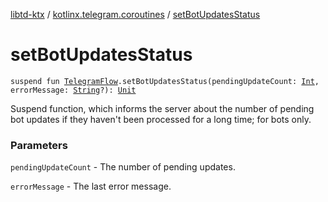 [libtd-ktx](../index.md) / [kotlinx.telegram.coroutines](index.md) / [setBotUpdatesStatus](./set-bot-updates-status.md)

# setBotUpdatesStatus

`suspend fun `[`TelegramFlow`](../kotlinx.telegram.core/-telegram-flow/index.md)`.setBotUpdatesStatus(pendingUpdateCount: `[`Int`](https://kotlinlang.org/api/latest/jvm/stdlib/kotlin/-int/index.html)`, errorMessage: `[`String`](https://kotlinlang.org/api/latest/jvm/stdlib/kotlin/-string/index.html)`?): `[`Unit`](https://kotlinlang.org/api/latest/jvm/stdlib/kotlin/-unit/index.html)

Suspend function, which informs the server about the number of pending bot updates if they
haven't been processed for a long time; for bots only.

### Parameters

`pendingUpdateCount` - The number of pending updates.

`errorMessage` - The last error message.